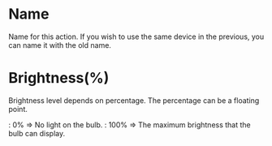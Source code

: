 
<i class="icon-font"></i>Name
===================
Name for this action. If you wish to use the same device in the previous, you can name it with the old name.


<i class="icon-lightbulb"></i>Brightness(%) 
===================  
  Brightness level depends on percentage. The percentage can be a floating point.
         
: 0% => No light on the bulb.
: 100% => The maximum brightness that the bulb can display.